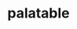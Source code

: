 ---
title: palatable
description: an enjoyable read, but not one i would read again
image:

# Badge style
style:
    background: "#2a9d8f"
    color: "#fff"
---